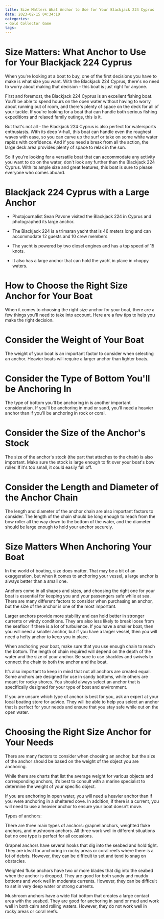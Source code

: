 ```yaml
---
title: Size Matters What Anchor to Use for Your Blackjack 224 Cyprus
date: 2023-02-15 04:34:10
categories:
- Gold Collector Game
tags:
---
```



#  Size Matters: What Anchor to Use for Your Blackjack 224 Cyprus

When you're looking at a boat to buy, one of the first decisions you have to make is what size you want. With the Blackjack 224 Cyprus, there's no need to worry about making that decision - this boat is just right for anyone.

First and foremost, the Blackjack 224 Cyprus is an excellent fishing boat. You'll be able to spend hours on the open water without having to worry about running out of room, and there's plenty of space on the deck for all of your tackle. If you're looking for a boat that can handle both serious fishing expeditions and relaxed family outings, this is it.

But that's not all - the Blackjack 224 Cyprus is also perfect for watersports enthusiasts. With its deep V-hull, this boat can handle even the roughest waves with ease, so you can carve up the surf or take on some white water rapids with confidence. And if you need a break from all the action, the large deck area provides plenty of space to relax in the sun.

So if you're looking for a versatile boat that can accommodate any activity you want to do on the water, don't look any further than the Blackjack 224 Cyprus. With its ample size and great features, this boat is sure to please everyone who comes aboard.

#  Blackjack 224 Cyprus with a Large Anchor

- Photojournalist Sean Pavone visited the Blackjack 224 in Cyprus and photographed its large anchor.

- The Blackjack 224 is a trimaran yacht that is 46 meters long and can accommodate 12 guests and 10 crew members.

- The yacht is powered by two diesel engines and has a top speed of 15 knots.

- It also has a large anchor that can hold the yacht in place in choppy waters.

#  How to Choose the Right Size Anchor for Your Boat

When it comes to choosing the right size anchor for your boat, there are a few things you'll need to take into account. Here are a few tips to help you make the right decision.

# Consider the Weight of Your Boat

The weight of your boat is an important factor to consider when selecting an anchor. Heavier boats will require a larger anchor than lighter boats.

# Consider the Type of Bottom You'll be Anchoring In

The type of bottom you'll be anchoring in is another important consideration. If you'll be anchoring in mud or sand, you'll need a heavier anchor than if you'll be anchoring in rock or coral.

# Consider the Size of the Anchor's Stock

The size of the anchor's stock (the part that attaches to the chain) is also important. Make sure the stock is large enough to fit over your boat's bow roller. If it's too small, it could easily fall off.

# Consider the Length and Diameter of the Anchor Chain

The length and diameter of the anchor chain are also important factors to consider. The length of the chain should be long enough to reach from the bow roller all the way down to the bottom of the water, and the diameter should be large enough to hold your anchor securely.

#  Size Matters When Anchoring Your Boat

In the world of boating, size does matter. That may be a bit of an exaggeration, but when it comes to anchoring your vessel, a large anchor is always better than a small one.

Anchors come in all shapes and sizes, and choosing the right one for your boat is essential for keeping you and your passengers safe while at sea. There are many different factors to consider when purchasing an anchor, but the size of the anchor is one of the most important.

Larger anchors provide more stability and can hold better in stronger currents or windy conditions. They are also less likely to break loose from the seafloor if there is a lot of turbulence. If you have a smaller boat, then you will need a smaller anchor, but if you have a larger vessel, then you will need a hefty anchor to keep you in place.

When anchoring your boat, make sure that you use enough chain to reach the bottom. The length of chain required will depend on the depth of the water and the size of your anchor. Be sure to use shackles and swivels to connect the chain to both the anchor and the boat.

It’s also important to keep in mind that not all anchors are created equal. Some anchors are designed for use in sandy bottoms, while others are meant for rocky shores. You should always select an anchor that is specifically designed for your type of boat and environment.

If you are unsure which type of anchor is best for you, ask an expert at your local boating store for advice. They will be able to help you select an anchor that is perfect for your needs and ensure that you stay safe while out on the open water.

#  Choosing the Right Size Anchor for Your Needs

There are many factors to consider when choosing an anchor, but the size of the anchor should be based on the weight of the object you are anchoring.

While there are charts that list the average weight for various objects and corresponding anchors, it’s best to consult with a marine specialist to determine the weight of your specific object.

If you are anchoring in open water, you will need a heavier anchor than if you were anchoring in a sheltered cove. In addition, if there is a current, you will need to use a heavier anchor to ensure your boat doesn’t move.

Types of anchors:

There are three main types of anchors: grapnel anchors, weighted fluke anchors, and mushroom anchors. All three work well in different situations but no one type is perfect for all occasions.

Grapnel anchors have several hooks that dig into the seabed and hold tight. They are ideal for anchoring in rocky areas or coral reefs where there is a lot of debris. However, they can be difficult to set and tend to snag on obstacles.

Weighted fluke anchors have two or more blades that dig into the seabed when the anchor is dropped. They are good for both sandy and muddy bottoms and work well in moderate currents. However, they can be difficult to set in very deep water or strong currents.

Mushroom anchors have a wide flat bottom that creates a large contact area with the seabed. They are good for anchoring in sand or mud and work well in both calm and rolling waters. However, they do not work well in rocky areas or coral reefs.